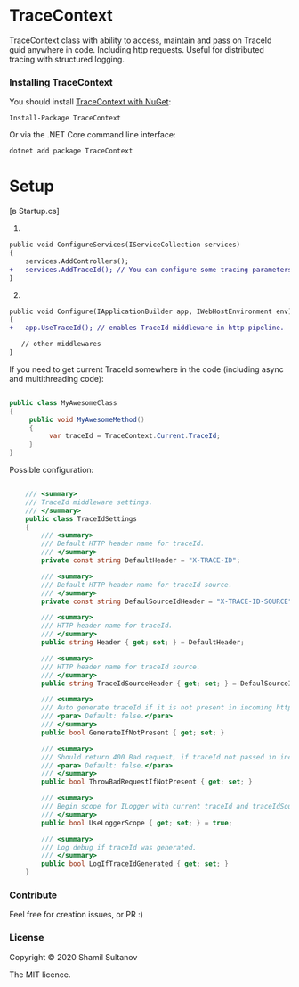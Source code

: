 TraceContext
=============

TraceContext class with ability to access, maintain and pass on TraceId guid anywhere in code.
Including http requests.
Useful for distributed tracing with structured logging.

### Installing TraceContext

You should install [TraceContext with NuGet](https://www.nuget.org/packages/TraceContext):

    Install-Package TraceContext
    
Or via the .NET Core command line interface:

    dotnet add package TraceContext

###

# Setup

[в Startup.cs]

1.

```diff
public void ConfigureServices(IServiceCollection services)
{
    services.AddControllers();
+   services.AddTraceId(); // You can configure some tracing parameters for traceIdMiddleware via lambda.
}
```

2.

```diff
public void Configure(IApplicationBuilder app, IWebHostEnvironment env)
{
+   app.UseTraceId(); // enables TraceId middleware in http pipeline.

   // other middlewares
}
```

If you need to get current TraceId somewhere in the code (including async and multithreading code):

```cs

public class MyAwesomeClass
{
     public void MyAwesomeMethod()
     {
          var traceId = TraceContext.Current.TraceId;
     }
}
```

Possible configuration:


```cs

    /// <summary>
    /// TraceId middleware settings.
    /// </summary>
    public class TraceIdSettings
    {
        /// <summary>
        /// Default HTTP header name for traceId.
        /// </summary>
        private const string DefaultHeader = "X-TRACE-ID";

        /// <summary>
        /// Default HTTP header name for traceId source.
        /// </summary>
        private const string DefaulSourceIdHeader = "X-TRACE-ID-SOURCE";

        /// <summary>
        /// HTTP header name for traceId.
        /// </summary>
        public string Header { get; set; } = DefaultHeader;

        /// <summary>
        /// HTTP header name for traceId source.
        /// </summary>
        public string TraceIdSourceHeader { get; set; } = DefaulSourceIdHeader;

        /// <summary>
        /// Auto generate traceId if it is not present in incoming http request headers.
        /// <para> Default: false.</para>
        /// </summary>
        public bool GenerateIfNotPresent { get; set; }

        /// <summary>
        /// Should return 400 Bad request, if traceId not passed in incoming http request headers, and <see cref="GenerateIfNotPresent"/> was set to false.
        /// <para> Default: false.</para>
        /// </summary>
        public bool ThrowBadRequestIfNotPresent { get; set; }

        /// <summary>
        /// Begin scope for ILogger with current traceId and traceIdSource
        /// </summary>
        public bool UseLoggerScope { get; set; } = true;

        /// <summary>
        /// Log debug if traceId was generated.
        /// </summary>
        public bool LogIfTraceIdGenerated { get; set; }
    }

```

### Contribute

Feel free for creation issues, or PR :)

### License

Copyright © 2020 Shamil Sultanov

The MIT licence.